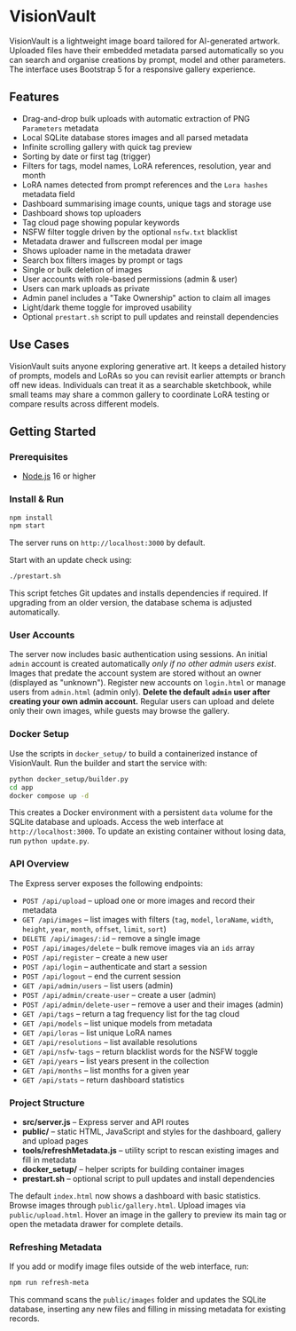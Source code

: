 # VisionVault

VisionVault is a lightweight image board tailored for AI-generated artwork. Uploaded files have their embedded metadata parsed automatically so you can search and organise creations by prompt, model and other parameters. The interface uses Bootstrap 5 for a responsive gallery experience.

## Features

- Drag-and-drop bulk uploads with automatic extraction of PNG `Parameters` metadata
- Local SQLite database stores images and all parsed metadata
- Infinite scrolling gallery with quick tag preview
- Sorting by date or first tag (trigger)
- Filters for tags, model names, LoRA references, resolution, year and month
- LoRA names detected from prompt references and the `Lora hashes` metadata field
- Dashboard summarising image counts, unique tags and storage use
- Dashboard shows top uploaders
- Tag cloud page showing popular keywords
- NSFW filter toggle driven by the optional `nsfw.txt` blacklist
- Metadata drawer and fullscreen modal per image
- Shows uploader name in the metadata drawer
- Search box filters images by prompt or tags
- Single or bulk deletion of images
- User accounts with role-based permissions (admin & user)
- Users can mark uploads as private
- Admin panel includes a "Take Ownership" action to claim all images
- Light/dark theme toggle for improved usability
- Optional `prestart.sh` script to pull updates and reinstall dependencies

## Use Cases

VisionVault suits anyone exploring generative art. It keeps a detailed history of prompts, models and LoRAs so you can revisit earlier attempts or branch off new ideas. Individuals can treat it as a searchable sketchbook, while small teams may share a common gallery to coordinate LoRA testing or compare results across different models.

## Getting Started

### Prerequisites
- [Node.js](https://nodejs.org/) 16 or higher

### Install & Run
```bash
npm install
npm start
```
The server runs on `http://localhost:3000` by default.

Start with an update check using:
```bash
./prestart.sh
```
This script fetches Git updates and installs dependencies if required.
If upgrading from an older version, the database schema is adjusted automatically.

### User Accounts

The server now includes basic authentication using sessions. An initial `admin` account is created automatically *only if no other admin users exist*. Images that predate the account system are stored without an owner (displayed as "unknown"). Register new accounts on `login.html` or manage users from `admin.html` (admin only). **Delete the default `admin` user after creating your own admin account.** Regular users can upload and delete only their own images, while guests may browse the gallery.

### Docker Setup

Use the scripts in `docker_setup/` to build a containerized instance of VisionVault.
Run the builder and start the service with:

```bash
python docker_setup/builder.py
cd app
docker compose up -d
```

This creates a Docker environment with a persistent `data` volume for the SQLite
database and uploads. Access the web interface at `http://localhost:3000`.
To update an existing container without losing data, run `python update.py`.

### API Overview

The Express server exposes the following endpoints:

- `POST /api/upload` – upload one or more images and record their metadata
- `GET /api/images` – list images with filters (`tag`, `model`, `loraName`, `width`, `height`, `year`, `month`, `offset`, `limit`, `sort`)
- `DELETE /api/images/:id` – remove a single image
- `POST /api/images/delete` – bulk remove images via an `ids` array
- `POST /api/register` – create a new user
- `POST /api/login` – authenticate and start a session
- `POST /api/logout` – end the current session
- `GET /api/admin/users` – list users (admin)
- `POST /api/admin/create-user` – create a user (admin)
- `POST /api/admin/delete-user` – remove a user and their images (admin)
- `GET /api/tags` – return a tag frequency list for the tag cloud
- `GET /api/models` – list unique models from metadata
- `GET /api/loras` – list unique LoRA names
- `GET /api/resolutions` – list available resolutions
- `GET /api/nsfw-tags` – return blacklist words for the NSFW toggle
- `GET /api/years` – list years present in the collection
- `GET /api/months` – list months for a given year
- `GET /api/stats` – return dashboard statistics

### Project Structure
- **src/server.js** – Express server and API routes
- **public/** – static HTML, JavaScript and styles for the dashboard, gallery and upload pages
- **tools/refreshMetadata.js** – utility script to rescan existing images and fill in metadata
- **docker_setup/** – helper scripts for building container images
- **prestart.sh** – optional script to pull updates and install dependencies

The default `index.html` now shows a dashboard with basic statistics. Browse images through `public/gallery.html`. Upload images via `public/upload.html`. Hover an image in the gallery to preview its main tag or open the metadata drawer for complete details.

### Refreshing Metadata

If you add or modify image files outside of the web interface, run:

```bash
npm run refresh-meta
```

This command scans the `public/images` folder and updates the SQLite database, inserting any new files and filling in missing metadata for existing records.

